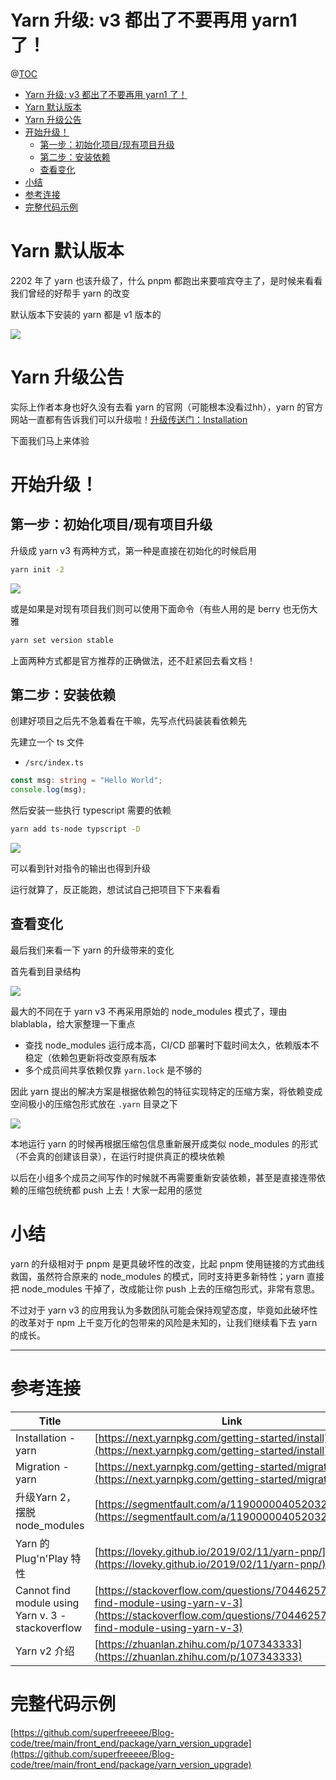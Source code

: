 # Yarn 升级: v3 都出了不要再用 yarn1 了！

@[TOC](文章目录)

<!-- TOC -->

- [Yarn 升级: v3 都出了不要再用 yarn1 了！](#yarn-升级-v3-都出了不要再用-yarn1-了)
- [Yarn 默认版本](#yarn-默认版本)
- [Yarn 升级公告](#yarn-升级公告)
- [开始升级！](#开始升级)
  - [第一步：初始化项目/现有项目升级](#第一步初始化项目现有项目升级)
  - [第二步：安装依赖](#第二步安装依赖)
  - [查看变化](#查看变化)
- [小结](#小结)
- [参考连接](#参考连接)
- [完整代码示例](#完整代码示例)

<!-- /TOC -->

# Yarn 默认版本

2202 年了 yarn 也该升级了，什么 pnpm 都跑出来要喧宾夺主了，是时候来看看我们曾经的好帮手 yarn 的改变

默认版本下安装的 yarn 都是 v1 版本的

![](https://picures.oss-cn-beijing.aliyuncs.com/img/yarn_version_upgrade_1_old.png)

# Yarn 升级公告

实际上作者本身也好久没有去看 yarn 的官网（可能根本没看过hh），yarn 的官方网站一直都有告诉我们可以升级啦！[升级传送门：Installation](https://next.yarnpkg.com/getting-started/install)

下面我们马上来体验

# 开始升级！

## 第一步：初始化项目/现有项目升级

升级成 yarn v3 有两种方式，第一种是直接在初始化的时候启用

```bash
yarn init -2
```

![](https://picures.oss-cn-beijing.aliyuncs.com/img/yarn_version_upgrade_2_init.png)

或是如果是对现有项目我们则可以使用下面命令（有些人用的是 berry 也无伤大雅

```bash
yarn set version stable
```

上面两种方式都是官方推荐的正确做法，还不赶紧回去看文档！

## 第二步：安装依赖

创建好项目之后先不急着看在干嘛，先写点代码装装看依赖先

先建立一个 ts 文件

- `/src/index.ts`

```ts
const msg: string = "Hello World";
console.log(msg);
```

然后安装一些执行 typescript 需要的依赖

```bash
yarn add ts-node typscript -D
```

![](https://picures.oss-cn-beijing.aliyuncs.com/img/yarn_version_upgrade_4_add.png)

可以看到针对指令的输出也得到升级

运行就算了，反正能跑，想试试自己把项目下下来看看

## 查看变化

最后我们来看一下 yarn 的升级带来的变化

首先看到目录结构

![](https://picures.oss-cn-beijing.aliyuncs.com/img/yarn_version_upgrade_3_structure.png)

最大的不同在于 yarn v3 不再采用原始的 node_modules 模式了，理由blablabla，给大家整理一下重点

- 查找 node_modules 运行成本高，CI/CD 部署时下载时间太久，依赖版本不稳定（依赖包更新将改变原有版本
- 多个成员间共享依赖仅靠 `yarn.lock` 是不够的

因此 yarn 提出的解决方案是根据依赖包的特征实现特定的压缩方案，将依赖变成空间极小的压缩包形式放在 `.yarn` 目录之下

![](https://picures.oss-cn-beijing.aliyuncs.com/img/yarn_version_upgrade_5_dep.png)

本地运行 yarn 的时候再根据压缩包信息重新展开成类似 node_modules 的形式（不会真的创建该目录），在运行时提供真正的模块依赖

以后在小组多个成员之间写作的时候就不再需要重新安装依赖，甚至是直接连带依赖的压缩包统统都 push 上去！大家一起用的感觉

# 小结

yarn 的升级相对于 pnpm 是更具破坏性的改变，比起 pnpm 使用链接的方式曲线救国，虽然符合原来的 node_modules 的模式，同时支持更多新特性；yarn 直接把 node_modules 干掉了，改成能让你 push 上去的压缩包形式，非常有意思。

不过对于 yarn v3 的应用我认为多数团队可能会保持观望态度，毕竟如此破坏性的改革对于 npm 上千变万化的包带来的风险是未知的，让我们继续看下去 yarn 的成长。

---

# 参考连接

| Title                                              | Link                                                                                                                                                             |
| -------------------------------------------------- | ---------------------------------------------------------------------------------------------------------------------------------------------------------------- |
| Installation - yarn                                | [https://next.yarnpkg.com/getting-started/install](https://next.yarnpkg.com/getting-started/install)                                                             |
| Migration - yarn                                   | [https://next.yarnpkg.com/getting-started/migration](https://next.yarnpkg.com/getting-started/migration)                                                         |
| 升级Yarn 2，摆脱node_modules                       | [https://segmentfault.com/a/1190000040520326](https://segmentfault.com/a/1190000040520326)                                                                       |
| Yarn 的 Plug'n'Play 特性                           | [https://loveky.github.io/2019/02/11/yarn-pnp/](https://loveky.github.io/2019/02/11/yarn-pnp/)                                                                   |
| Cannot find module using Yarn v. 3 - stackoverflow | [https://stackoverflow.com/questions/70446257/cannot-find-module-using-yarn-v-3](https://stackoverflow.com/questions/70446257/cannot-find-module-using-yarn-v-3) |
| Yarn v2 介绍                                       | [https://zhuanlan.zhihu.com/p/107343333](https://zhuanlan.zhihu.com/p/107343333)                                                                                 |

# 完整代码示例

[https://github.com/superfreeeee/Blog-code/tree/main/front_end/package/yarn_version_upgrade](https://github.com/superfreeeee/Blog-code/tree/main/front_end/package/yarn_version_upgrade)
